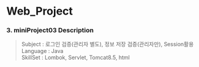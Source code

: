 Web_Project
==============
### 3. miniProject03 Description

> Subject : 로그인 검증(관리자 별도), 정보 저장 검증(관리자만), Session활용 <br>
> Language : Java <br>
> SkillSet : Lombok, Servlet, Tomcat8.5, html
